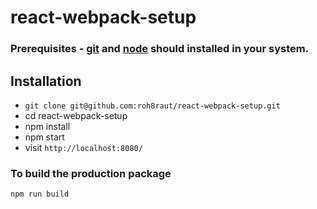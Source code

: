 # react-webpack-setup

### Prerequisites - [git](https://git-scm.com/) and [node](https://nodejs.org/en/) should installed in your system.

## Installation

- `git clone git@github.com:roh8raut/react-webpack-setup.git`
- cd react-webpack-setup
- npm install
- npm start
- visit `http://localhost:8080/`

### To build the production package

```
npm run build
```
